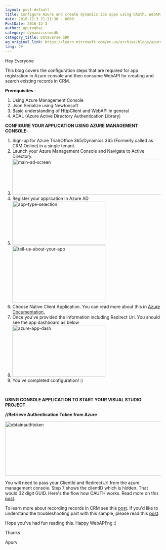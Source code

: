 ```yaml
---
layout: post-default
title: Configure Azure and create dynamics 365 apps using OAuth, WebAPI (C#)
date: 2016-12-3 21:21:38 - 0600
PostDate: 2016-12-3
author: apurvghai
category: dynamicscrmsdk
category_title: Dataverse SDK
ag_original_link: https://learn.microsoft.com/en-us/archive/blogs/apurvghai/configure-azure-and-create-crm-apps-using-oauth-webapi
lang: C#
---
```

Hey Everyone

This blog covers the configuration steps that are required for app registration in Azure console and then consume WebAPI for creating and search existing records in CRM.

<span><strong>Prerequisites</strong> </span>:
<ol>
 	<li>Using Azure Management Console</li>
 	<li>Json Serialize using Newtonsoft</li>
 	<li>Basic understanding of HttpClient and WebAPI in general</li>
 	<li>ADAL (Azure Active Directory Authentication Library)</li>
</ol>
<strong>CONFIGURE YOUR APPLICATION USING AZURE MANAGEMENT CONSOLE:</strong>
<ol>
 	<li>Sign-up for Azure Trial/Office 365/Dynamics 365 (Formerly called as CRM Online) in a single tenant.</li>
 	<li>Launch your Azure Management Console and Navigate to Active Directory.</li>
 	<li><img width="589" height="116" src="http://apurvghai.files.wordpress.com/2016/12/main-ad-screen.png" class="attachment-266x266 aligncenter" alt="main-ad-screen" /></li>
 	<li>Register your application in Azure AD</li>
 	<li><a href="http://apurvghai.files.wordpress.com/2016/12/app-type-selection.png"><img src="https://msdnshared.blob.core.windows.net/media/2016/12/app-type-selection-300x141.png" alt="app-type-selection" width="300" height="141" class="size-medium wp-image-595 aligncenter" /></a><a href="http://apurvghai.files.wordpress.com/2016/12/tell-us-about-your-app.png"><img src="https://msdnshared.blob.core.windows.net/media/2016/12/tell-us-about-your-app-300x185.png" alt="tell-us-about-your-app" width="300" height="185" class="aligncenter wp-image-635 size-medium" /></a></li>
 	<li>Choose Native Client Application. You can read more about this in <a href="https://docs.microsoft.com/en-us/azure/app-service-mobile/app-service-mobile-how-to-configure-active-directory-authentication">Azure Documentation.</a></li>
 	<li>Once you've provided the information including Redirect Url. You should see the app dashboard as below</li>
 	<li><a href="http://apurvghai.files.wordpress.com/2016/12/azure-app-dash.png"><img src="https://msdnshared.blob.core.windows.net/media/2016/12/Azure-app-dash-300x167.png" alt="azure-app-dash" width="300" height="167" class="aligncenter size-medium wp-image-605" /></a></li>
 	<li>You've completed configuration! :)</li>
</ol>
&nbsp;

<strong>USING CONSOLE APPLICATION TO START YOUR VISUAL STUDIO PROJECT</strong>

<strong>//Retrieve Authentication Token from Azure</strong>

<a href="http://apurvghai.files.wordpress.com/2016/12/obtainauthtoken.png"><img src="http://apurvghai.files.wordpress.com/2016/12/obtainauthtoken.png" alt="obtainauthtoken" width="768" height="175" class="wp-image-615 aligncenter" /></a>

You will need to pass your ClientId and RedirectUrl from the azure management console. Step 7 shows the clientID which is hidden. That would 32 digit GUID. Here's the flow how OAUTH works. Read more on this <a href="https://blogs.msdn.microsoft.com/apurvghai/2016/12/11/troubleshooting-and-developing-oauth-enabled-applications-with-dynamics-365/">post</a>.

To learn more about recording records in CRM see this <a href="https://blogs.msdn.microsoft.com/apurvghai/2017/07/04/dynamics-365-webapi-crud-operations-c/">post</a>. If you'd like to understand the troubleshooting part with this sample, please read this <a href="https://blogs.msdn.microsoft.com/apurvghai/2016/12/11/troubleshooting-and-developing-oauth-enabled-applications-with-dynamics-365/">post</a>.

Hope you've had fun reading this. Happy WebAPI'ng :)

Thanks

Apurv

&nbsp;
